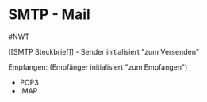 # SMTP - Mail
#NWT 


[[SMTP Steckbrief]] - Sender initialisiert "zum Versenden"

Empfangen: (Empfänger initialisiert "zum Empfangen")
- POP3
- IMAP

